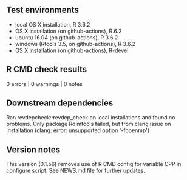 ## Test environments
* local OS X installation, R 3.6.2
* OS X installation (on github-actions), R.6.2
* ubuntu 16.04 (on github-actions), R 3.6.2
* windows (Rtools 3.5, on github-actions), R 3.6.2
* OS X installation (on github-actions), R-devel 

## R CMD check results

0 errors | 0 warnings | 0 notes

## Downstream dependencies

Ran revdepcheck::revdep_check on local installations and found no problems. Only package Rdimtools failed, but from clang issue on
installation (clang: error: unsupported option '-fopenmp')

## Version notes

This version (0.1.56) removes use of R CMD config for variable CPP in configure script. See NEWS.md file for further updates.
